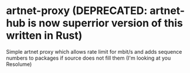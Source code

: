 # artnet-proxy (DEPRECATED: artnet-hub is now superrior version of this written in Rust)

Simple artnet proxy which allows rate limit for mbit/s and adds sequence numbers to packages if source does not fill them (I'm looking at you Resolume)
